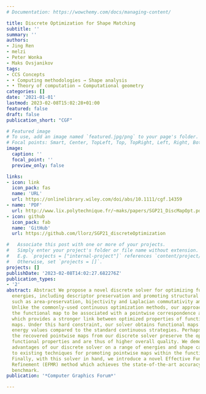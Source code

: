 ```yaml
---
# Documentation: https://wowchemy.com/docs/managing-content/

title: Discrete Optimization for Shape Matching
subtitle: ''
summary: ''
authors:
- Jing Ren
- melzi
- Peter Wonka
- Maks Ovsjanikov
tags:
- CCS Concepts
- • Computing methodologies → Shape analysis
- • Theory of computation → Computational geometry
categories: []
date: '2021-01-01'
lastmod: 2023-02-08T15:02:28+01:00
featured: false
draft: false
publication_short: "CGF"

# Featured image
# To use, add an image named `featured.jpg/png` to your page's folder.
# Focal points: Smart, Center, TopLeft, Top, TopRight, Left, Right, BottomLeft, Bottom, BottomRight.
image:
  caption: ''
  focal_point: ''
  preview_only: false

links:
- icon: link
  icon_pack: fas
  name: 'URL'
  url: https://onlinelibrary.wiley.com/doi/abs/10.1111/cgf.14359
- name: 'PDF'
  url: http://www.lix.polytechnique.fr/~maks/papers/SGP21_DiscMapOpt.pdf
- icon: github
  icon_pack: fab
  name: 'GitHub'
  url: https://github.com/llorz/SGP21_discreteOptimization

#   Associate this post with one or more of your projects.
#   Simply enter your project's folder or file name without extension.
#   E.g. `projects = ["internal-project"]` references `content/project/deep-learning/index.md`.
#   Otherwise, set `projects = []`.
projects: []
publishDate: '2023-02-08T14:02:27.682276Z'
publication_types:
- '2'
abstract: Abstract We propose a novel discrete solver for optimizing functional map-based
  energies, including descriptor preservation and promoting structural properties
  such as area-preservation, bijectivity and Laplacian commutativity among others.
  Unlike the commonly-used continuous optimization methods, our approach enforces
  the functional map to be associated with a pointwise correspondence as a hard constraint,
  which provides a stronger link between optimized properties of functional and point-to-point
  maps. Under this hard constraint, our solver obtains functional maps with lower
  energy values compared to the standard continuous strategies. Perhaps more importantly,
  the recovered pointwise maps from our discrete solver preserve the optimized for
  functional properties and are thus of higher overall quality. We demonstrate the
  advantages of our discrete solver on a range of energies and shape categories, compared
  to existing techniques for promoting pointwise maps within the functional map framework.
  Finally, with this solver in hand, we introduce a novel Effective Functional Map
  Refinement (EFMR) method which achieves the state-of-the-art accuracy on the SHREC'19
  benchmark.
publication: '*Computer Graphics Forum*'

---
```


